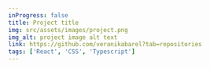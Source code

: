 ```yaml
---
inProgress: false
title: Project title
img: src/assets/images/project.png
img_alt: project image alt text
link: https://github.com/veranikabarel?tab=repositories
tags: ['React', 'CSS', 'Typescript']
---
```

